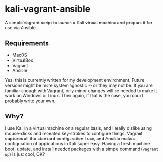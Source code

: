 # kali-vagrant-ansible

A simple Vagrant script to launch a Kali virtual machine and prepare it for use via Ansible.

## Requirements
- MacOS
- VirtualBox
- Vagrant
- Ansible

Yes, this is currently written for my development environment. Future versions might be more system agnostic -- or they may not be. If you are familiar enough with Vagrant, only minor changes will be needed to make it work on Windows or Linux. Then again, if that is the case, you could probably write your own.

## Why?
I use Kali in a virtual machine on a regular basis, and I really dislike using mouse-clicks and repeated key-strokes to configure things. Vagrant captures all the standard configuration I use, and Ansible makes configuration of applications in Kali super easy. Having a fresh machine boot, update, and install needed packages with a simple command (`vagrant up`) is just cool, OK?
